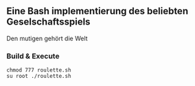 ## Eine Bash implementierung des beliebten Geselschaftsspiels

Den mutigen gehört die Welt

### Build & Execute

```shell
chmod 777 roulette.sh
su root ./roulette.sh
```
